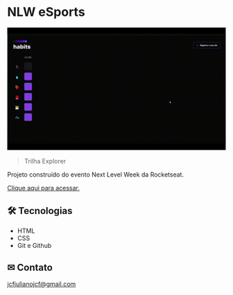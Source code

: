 # NLW eSports

![preview](Explorer/.github/preview.gif)

> Trilha Explorer

Projeto construído do evento Next Level Week da Rocketseat.

[Clique aqui para acessar.](https://JCFJulianoJCF.github.io/NLWEsports/Explorer)

## 🛠 Tecnologias

- HTML
- CSS
- Git e Github

## ✉ Contato

jcfjulianojcf@gmail.com

